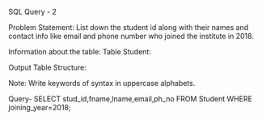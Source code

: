 SQL Query - 2

Problem Statement:
List down the student id along with their names and contact info like email and phone number who joined the institute in 2018.

Information about the table:
Table Student:



Output Table Structure:


Note: Write keywords of syntax in uppercase alphabets.

Query- SELECT stud_id,fname,lname,email,ph_no FROM Student WHERE joining_year=2018;

